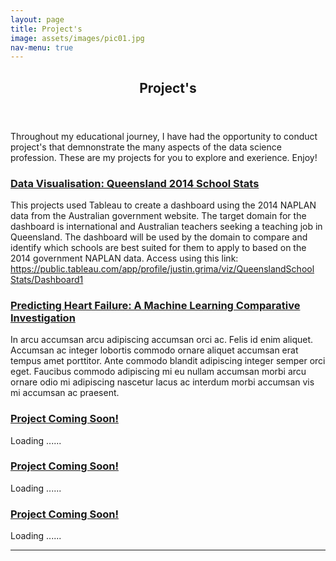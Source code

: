 ```yaml
---
layout: page
title: Project's
image: assets/images/pic01.jpg
nav-menu: true
---
```


<!-- Main -->
<div id="main" class="alt">

<!-- One -->
<section id="one">
	<div class="inner">
		<header class="major">
			<h1>Project's</h1>
		</header>

<!-- Content -->
<h2 id="My work"></h2>
<p>Throughout my educational journey, I have had the opportunity to conduct project's that demnonstrate the many aspects of the data science profession. These are my projects for you to explore and exerience. Enjoy! </p>
<div class="row">
	<div class="6u 12u$(small)">
		<h3><u><b>Data Visualisation: Queensland 2014 School Stats</b></u></h3>
		<p>This projects used Tableau to create a dashboard using the 2014 NAPLAN data from the Australian government website. The target domain for the dashboard is international and Australian teachers seeking a teaching job in Queensland. The dashboard will be used by the domain to compare and identify which schools are best suited for them to apply to based on the 2014 government NAPLAN data. Access using this link:
<u>https://public.tableau.com/app/profile/justin.grima/viz/QueenslandSchool
Stats/Dashboard1</u></p>
	</div>
	<div class="6u$ 12u$(small)">
		<h3><u><b>Predicting Heart Failure: A Machine Learning Comparative Investigation</b></u></h3>
		<p>In arcu accumsan arcu adipiscing accumsan orci ac. Felis id enim aliquet. Accumsan ac integer lobortis commodo ornare aliquet accumsan erat tempus amet porttitor. Ante commodo blandit adipiscing integer semper orci eget. Faucibus commodo adipiscing mi eu nullam accumsan morbi arcu ornare odio mi adipiscing nascetur lacus ac interdum morbi accumsan vis mi accumsan ac praesent.</p>
	</div>
	<!-- Break -->
	<div class="4u 12u$(medium)">
		<h3><u><b>Project Coming Soon!</b></u></h3>
		<p>Loading ......</p>
	</div>
	<div class="4u 12u$(medium)">
		<h3><u><b>Project Coming Soon!</b></u></h3>
			<p>Loading ......</p>
	</div>
	<div class="4u$ 12u$(medium)">
		<h3><u><b>Project Coming Soon!</b></u></h3>
		<p>Loading ......</p>
	</div>
</div>

<hr class="major" />
